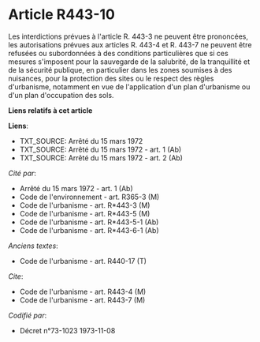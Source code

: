 # Article R443-10

Les interdictions prévues à l'article R. 443-3 ne peuvent être prononcées, les autorisations prévues aux articles R. 443-4 et
R. 443-7 ne peuvent être refusées ou subordonnées à des conditions particulières que si ces mesures s'imposent pour la
sauvegarde de la salubrité, de la tranquillité et de la sécurité publique, en particulier dans les zones soumises à des
nuisances, pour la protection des sites ou le respect des règles d'urbanisme, notamment en vue de l'application d'un plan
d'urbanisme ou d'un plan d'occupation des sols.

**Liens relatifs à cet article**

**Liens**:

  - TXT_SOURCE: Arrêté du 15 mars 1972
  - TXT_SOURCE: Arrêté du 15 mars 1972 - art. 1 (Ab)
  - TXT_SOURCE: Arrêté du 15 mars 1972 - art. 2 (Ab)

_Cité par_:

  - Arrêté du 15 mars 1972 - art. 1 (Ab)
  - Code de l'environnement - art. R365-3 (M)
  - Code de l'urbanisme - art. R*443-3 (M)
  - Code de l'urbanisme - art. R*443-5 (M)
  - Code de l'urbanisme - art. R*443-5-1 (Ab)
  - Code de l'urbanisme - art. R*443-6-1 (Ab)

_Anciens textes_:

  - Code de l'urbanisme - art. R440-17 (T)

_Cite_:

  - Code de l'urbanisme - art. R443-4 (M)
  - Code de l'urbanisme - art. R443-7 (M)

_Codifié par_:

  - Décret n°73-1023 1973-11-08
